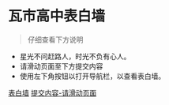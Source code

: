 
# 瓦市高中表白墙

> 仔细查看下方说明

- 星光不问赶路人，时光不负有心人。
- 请滑动页面至下方提交内容
- 使用左下角按钮以打开导航栏，以查看表白墙。

[表白墙](http://bbq.ljjie.cn)
[提交内容-请滑动页面]()
